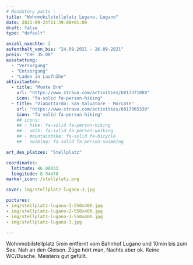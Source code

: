 ```yaml
---
# Mandatory parts :
title: "Wohnmobilstellplatz Lugano, Lugano"
date: 2021-09-24T11:39:08+01:00
draft: false
type: "default"

anzahl_naechte: 2
aufenthalt_von_bis: "24.09.2021 - 26.09.2021"
preis: "CHF 35.00"
ausstattung:
  - "Versorgung"
  - "Entsorgung"
  - "Laden in Laufnähe"
aktivitaeten:
  - title: "Monte Brè"
    url: "https://www.strava.com/activities/6017371088"
    icon: "fa-solid fa-person-hiking"
  - title: "ViaGottardo: San Salvatore - Morcote"
    url: "https://www.strava.com/activities/6017365330"
    icon: "fa-solid fa-person-hiking"  
    ## icons:
    ## - hike: fa-solid fa-person-hiking
    ## - walk: fa-solid fa-person-walking
    ## - mountainbike: fa-solid fa-bicycle
    ## - swiming: fa-solid fa-person-swimming

art_des_platzes: "Stellplatz"

coordinates:
  latitude: 46.00033
  longitude: 8.94478
marker_icon: /stellplatz.png

cover: img/stellplatz-lugano-3.jpg

pictures: 
- img/stellplatz-lugano-1-550x400.jpg
- img/stellplatz-lugano-2-550x400.jpg
- img/stellplatz-lugano-3-550x400.jpg
- img/stellplatz-lugano-3.jpg

---
```

Wohnmobilstellplatz 5min entfernt vom Bahnhof Lugano und 10min bis zum See. Nah an den Gleisen. Züge hört man, Nachts aber ok. Keine WC/Dusche. Meistens gut gefüllt.